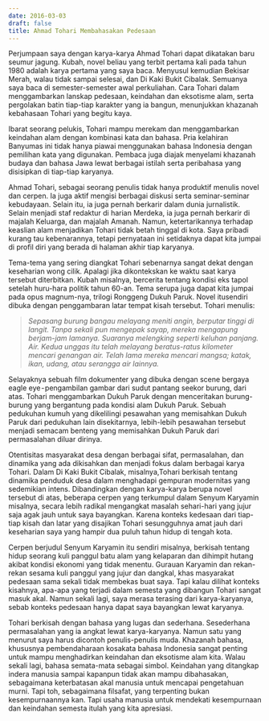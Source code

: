 ```yaml
---
date: 2016-03-03
draft: false
title: Ahmad Tohari Membahasakan Pedesaan
---
```

Perjumpaan saya dengan karya-karya Ahmad Tohari dapat dikatakan baru seumur jagung. Kubah, novel beliau yang terbit pertama kali pada tahun 1980 adalah karya pertama yang saya baca. Menyusul kemudian Bekisar Merah, walau tidak sampai selesai, dan Di Kaki Bukit Cibalak. Semuanya saya baca di semester-semester awal perkuliahan. Cara Tohari dalam menggambarkan lanskap pedesaan, keindahan dan eksotisme alam, serta pergolakan batin tiap-tiap karakter yang ia bangun, menunjukkan khazanah kebahasaan Tohari yang begitu kaya.

Ibarat seorang pelukis, Tohari mampu merekam dan menggambarkan keindahan alam dengan kombinasi kata dan bahasa. Pria kelahiran Banyumas ini tidak hanya piawai menggunakan bahasa Indonesia dengan pemilihan kata yang digunakan. Pembaca juga diajak menyelami khazanah budaya dan bahasa Jawa lewat berbagai istilah serta peribahasa yang disisipkan di tiap-tiap karyanya.

Ahmad Tohari, sebagai seorang penulis tidak hanya produktif menulis novel dan cerpen. Ia juga aktif mengisi berbagai diskusi serta seminar-seminar kebudayaan. Selain itu, ia juga pernah berkarir dalam dunia jurnalistik. Selain menjadi staf redaktur di harian Merdeka, ia juga pernah berkarir di majalah Keluarga, dan majalah Amanah. Namun, ketertarikannya terhadap keaslian alam menjadikan Tohari tidak betah tinggal di kota. Saya pribadi kurang tau kebenarannya, tetapi pernyataan ini setidaknya dapat kita jumpai di profil diri yang berada di halaman akhir tiap karyanya.

Tema-tema yang sering diangkat Tohari sebenarnya sangat dekat dengan keseharian wong cilik. Apalagi jika dikontekskan ke waktu saat karya tersebut diterbitkan. Kubah misalnya, bercerita tentang kondisi eks tapol setelah huru-hara politik tahun 60-an. Tema serupa juga dapat kita jumpai pada opus magnum-nya, trilogi Ronggeng Dukuh Paruk. Novel itusendiri dibuka dengan penggambaran latar tempat kisah tersebut. Tohari menulis:

> _Sepasang burung bangau melayang meniti angin, berputar tinggi di langit. Tanpa sekali pun mengepak sayap, mereka mengapung berjam-jam lamanya. Suaranya melengking seperti keluhan panjang. Air. Kedua unggas itu telah melayang beratus-ratus kilometer mencari genangan air. Telah lama mereka mencari mangsa; katak, ikan, udang, atau serangga air lainnya._

Selayaknya sebuah film dokumenter yang dibuka dengan scene bergaya eagle eye - pengambilan gambar dari sudut pantang seekor burung, dari atas. Tohari menggambarkan Dukuh Paruk dengan menceritakan burung-burung yang bergantung pada kondisi alam Dukuh Paruk. Sebuah pedukuhan kumuh yang dikelilingi pesawahan yang memisahkan Dukuh Paruk dari pedukuhan lain disekitarnya, lebih-lebih pesawahan tersebut menjadi semacam benteng yang memisahkan Dukuh Paruk dari permasalahan diluar dirinya.

Otentisitas masyarakat desa dengan berbagai sifat, permasalahan, dan dinamika yang ada dikisahkan dan menjadi fokus dalam berbagai karya Tohari. Dalam Di Kaki Bukit Cibalak, misalnya,Tohari berkisah tentang dinamika penduduk desa dalam menghadapi gempuran modernitas yang sedemikian intens. Dibandingkan dengan karya-karya berupa novel tersebut di atas, beberapa cerpen yang terkumpul dalam Senyum Karyamin misalnya, secara lebih radikal mengangkat masalah sehari-hari yang jujur saja agak jauh untuk saya bayangkan. Karena konteks kedesaan dari tiap-tiap kisah dan latar yang disajikan Tohari sesungguhnya amat jauh dari keseharian saya yang hampir dua puluh tahun hidup di tengah kota.

Cerpen berjudul Senyum Karyamin itu sendiri misalnya, berkisah tentang hidup seorang kuli panggul batu alam yang kelaparan dan dihimpit hutang akibat kondisi ekonomi yang tidak menentu. Gurauan Karyamin dan rekan-rekan sesama kuli panggul yang jujur dan dangkal, khas masyarakat pedesaan sama sekali tidak membekas buat saya. Tapi kalau dilihat konteks kisahnya, apa-apa yang terjadi dalam semesta yang dibangun Tohari sangat masuk akal. Namun sekali lagi, saya merasa terasing dari karya-karyanya, sebab konteks pedesaan hanya dapat saya bayangkan lewat karyanya.

Tohari berkisah dengan bahasa yang lugas dan sederhana. Sesederhana permasalahan yang ia angkat lewat karya-karyanya. Namun satu yang menurut saya harus dicontoh penulis-penulis muda. Khazanah bahasa, khususnya pembendaharaan kosakata bahasa Indonesia sangat penting untuk mampu menghadirkan keindahan dan eksotisme alam kita. Walau sekali lagi, bahasa semata-mata sebagai simbol. Keindahan yang ditangkap indera manusia sampai kapanpun tidak akan mampu dibahasakan, sebagaimana keterbatasan akal manusia untuk mencapai pengetahuan murni. Tapi toh, sebagaimana filsafat, yang terpenting bukan kesempurnaannya kan. Tapi usaha manusia untuk mendekati kesempurnaan dan keindahan semesta itulah yang kita apresiasi.
